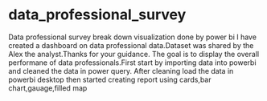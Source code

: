 # data_professional_survey
Data professional survey break down visualization done by power bi
I have created a dashboard on data professional data.Dataset was shared by the Alex the analyst.Thanks for your guidance.
The goal is to display the overall performane of data professionals.First start by importing data into powerbi and cleaned the data in power query.
After cleaning load the data in powerbi desktop then started creating report using cards,bar chart,gauage,filled map

